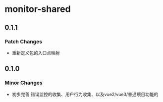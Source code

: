 # monitor-shared

## 0.1.1

### Patch Changes

- 重新定义包的入口点映射

## 0.1.0

### Minor Changes

- 初步完善 错误监控的收集、用户行为收集、以及vue2/vue3/普通项目功能的
